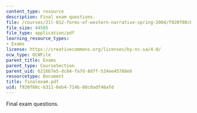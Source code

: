 ```yaml
---
content_type: resource
description: Final exam questions.
file: /courses/21l-012-forms-of-western-narrative-spring-2004/f920f08cb3110eb4714b80c0adf46afd_finalexam.pdf
file_size: 44585
file_type: application/pdf
learning_resource_types:
- Exams
license: https://creativecommons.org/licenses/by-nc-sa/4.0/
ocw_type: OCWFile
parent_title: Exams
parent_type: CourseSection
parent_uid: 6216b7e5-dc84-fa7d-8d7f-524ee45788e6
resourcetype: Document
title: finalexam.pdf
uid: f920f08c-b311-0eb4-714b-80c0adf46afd
---
```

Final exam questions.